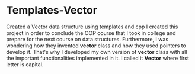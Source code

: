 # Templates-Vector
Created a Vector data structure using templates and cpp
I created this project in order to conclude the OOP course that I took in college and prepare for the next course on data structures.
Furthermore, I was wondering how they invented <strong>vector</strong> class and how they used pointers to develop it. That's why I developed my own 
version of <strong>vector</strong> class with all the important functionalities implemented in it. I called it <strong>Vector</strong> where first letter is capital.
